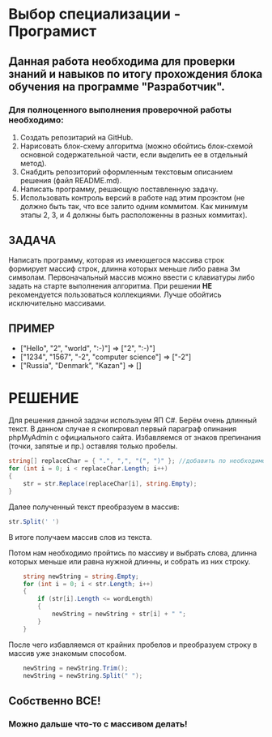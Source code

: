 # **Выбор специализации - Програмист**
## Данная работа необходима для проверки знаний и навыков по итогу прохождения блока обучения на программе "Разработчик".

### Для полноценного выполнения проверочной работы необходимо:
1. Создать репозитарий на GitHub.
2. Нарисовать блок-схему алгоритма (можно обойтись блок-схемой основной содержательной части, если выделить ее в отдельный метод).
3. Снабдить репозиторий оформленным текстовым описанием решения (файл README.md).
4. Написать программу, решающую поставленную задачу.
5. Использовать контроль версий в работе над этим проэктом (не должно быть так, что все залито одним коммитом. Как минимум этапы 2, 3, и 4 должны быть расположенны в разных коммитах).

## ЗАДАЧА
Написать программу, которая из имеющегося массива строк формирует массиф строк, длинна которых меньше либо равна 3м символам. Первоначальный массив можно ввести с клавиатуры либо задать на старте выполнения алгоритма. При решении **НЕ** рекомендуется пользоваться коллекциями. Лучше обойтись исключительно массивами.

## ПРИМЕР
* ["Hello", "2", "world", ":-)"] => ["2", ":-)"]
* ["1234", "1567", "-2", "computer science"] => ["-2"]
* ["Russia", "Denmark", "Kazan"] => []

# РЕШЕНИЕ
Для решения данной задачи используем ЯП C#.
Берём очень длинный текст. В данном случае я скопировал первый параграф опинания phpMyAdmin с официального сайта.
Избавляемся от знаков препинания (точки, запятые и пр.) оставляя только пробелы.
```C#
string[] replaceChar = { ".", ",", "(", ")" }; //добавить по необходимости
for (int i = 0; i < replaceChar.Length; i++)
{
    str = str.Replace(replaceChar[i], string.Empty);
}
```
Далее полученный текст преобразуем в массив:
```C#
str.Split(' ')
```
В итоге получаем массив слов из текста.

Потом нам необходимо пройтись по массиву и выбрать слова, длинна которых меньше или равна нужной длинны, и собрать из них строку.
```C#
    string newString = string.Empty;
    for (int i = 0; i < str.Length; i++)
    {
        if (str[i].Length <= wordLength)
        {
            newString = newString + str[i] + " ";
        }
    }
```
После чего избавляемся от крайних пробелов и преобразуем строку в массив уже знакомым способом.
```C#
    newString = newString.Trim();
    newString = newString.Split(" ");
```
## Собственно ВСЕ!
### Можно дальше что-то с массивом делать!